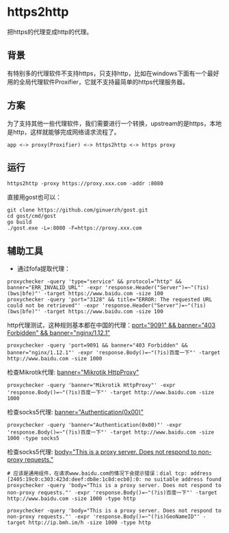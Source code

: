 # https2http
把https的代理变成http的代理。

## 背景
有特别多的代理软件不支持https，只支持http，比如在windows下面有一个最好用的全局代理软件Proxifier，它就不支持最简单的https代理服务器。

## 方案
为了支持其他一些代理软件，我们需要进行一个转换，upstream的是https，本地是http，这样就能够完成网络请求流程了。

```
app <-> proxy(Proxifier) <-> https2http <-> https proxy
```

## 运行

```shell
https2http -proxy https://proxy.xxx.com -addr :8080
```

直接用gost也可以：
```shell
git clone https://github.com/ginuerzh/gost.git
cd gost/cmd/gost
go build
./gost.exe -L=:8080 -F=https://proxy.xxx.com
```

## 辅助工具
- 通过fofa提取代理：
```shell
proxychecker -query 'type="service" && protocol="http" && banner="ERR_INVALID_URL"' -expr 'response.Header("Server")=~"(?is)(bws|bfe)"' -target https://www.baidu.com -size 100
proxychecker -query 'port="3128" && title="ERROR: The requested URL could not be retrieved"' -expr 'response.Header("Server")=~"(?is)(bws|bfe)"' -target https://www.baidu.com -size 100
```

http代理测试，这种规则基本都在中国的代理：[port="9091" && banner="403 Forbidden" && banner="nginx/1.12.1"](https://fofa.info/result?qbase64=cG9ydD05MDkxICYmIGJhbm5lcj0iNDAzIEZvcmJpZGRlbiIgJiYgYmFubmVyPSJuZ2lueC8xLjEyLjEi)
```shell
proxychecker -query 'port=9091 && banner="403 Forbidden" && banner="nginx/1.12.1"' -expr 'response.Body()=~"(?is)百度一下"' -target http://www.baidu.com -size 1000
```

检查Mikrotik代理: [banner="Mikrotik HttpProxy"](https://fofa.info/result?qbase64=YmFubmVyPSJNaWtyb3RpayBIdHRwUHJveHki)
```shell
proxychecker -query 'banner="Mikrotik HttpProxy"' -expr 'response.Body()=~"(?is)百度一下"' -target http://www.baidu.com -size 1000
```

检查socks5代理: [banner="Authentication(0x00)"](https://fofa.info/result?qbase64=YmFubmVyPSJBdXRoZW50aWNhdGlvbigweDAwKSI%3D)
```shell
proxychecker -query 'banner="Authentication(0x00)"' -expr 'response.Body()=~"(?is)百度一下"' -target http://www.baidu.com -size 1000 -type socks5
```

检查socks5代理: [body="This is a proxy server. Does not respond to non-proxy requests."](https://fofa.info/result?qbase64=Ym9keT0iVGhpcyBpcyBhIHByb3h5IHNlcnZlci4gRG9lcyBub3QgcmVzcG9uZCB0byBub24tcHJveHkgcmVxdWVzdHMuIg%3D%3D)
```shell
# 应该是通用组件，在请求www.baidu.com的情况下会提示错误：dial tcp: address [2405:19c0:c303:423d:deef:db8e:1c8d:ecb0]:0: no suitable address found
proxychecker -query 'body="This is a proxy server. Does not respond to non-proxy requests."' -expr 'response.Body()=~"(?is)百度一下"' -target http://www.baidu.com -size 1000 -type http

proxychecker -query 'body="This is a proxy server. Does not respond to non-proxy requests."' -expr 'response.Body()=~"(?is)GeoNameID"' -target http://ip.bmh.im/h -size 1000 -type http
```

